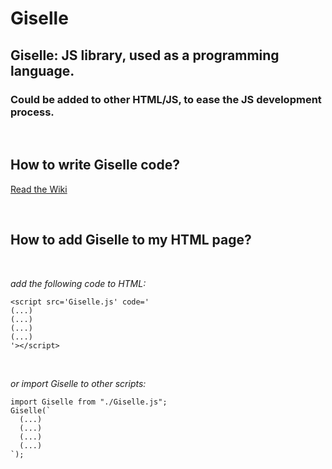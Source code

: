 # Giselle
## Giselle: JS library, used as a programming language.
### Could be added to other HTML/JS, to ease the JS development process.

<br>

## How to write Giselle code?
[Read the Wiki](https://github.com/YKProg/Giselle/wiki/Giselle-examples)

<br>

## How to add Giselle to my HTML page?

<br>

*add the following code to HTML:*<br>
```
<script src='Giselle.js' code='
(...)
(...)
(...)
(...)
'></script>
```

<br>

*or import Giselle to other scripts:*<br>
```
import Giselle from "./Giselle.js";
Giselle(`
  (...)
  (...)
  (...)
  (...)
`);
```
